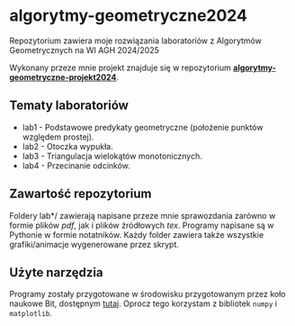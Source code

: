 # algorytmy-geometryczne2024

Repozytorium zawiera moje rozwiązania laboratoriów
z Algorytmów Geometrycznych na WI AGH 2024/2025

Wykonany przeze mnie projekt znajduje się
w repozytorium [**algorytmy-geometryczne-projekt2024**](https://github.com/kxlsx/algorytmy-geometryczne-projekt2024).

## Tematy laboratoriów

- lab1 - Podstawowe predykaty geometryczne (położenie punktów względem prostej).
- lab2 - Otoczka wypukła.
- lab3 - Triangulacja wielokątów monotonicznych.
- lab4 - Przecinanie odcinków.

## Zawartość repozytorium

Foldery lab*/ zawierają napisane przeze mnie sprawozdania
zarówno w formie plików *pdf*, jak i plików źródłowych *tex*.
Programy napisane są w Pythonie w formie notatników.
Każdy folder zawiera także wszystkie grafiki/animacje
wygenerowane przez skrypt.

## Użyte narzędzia

Programy zostały przygotowane w środowisku przygotowanym
przez koło naukowe Bit, dostępnym [tutaj](https://github.com/kxlsx/algorytmy-geometryczne-projekt2024/blob/main/point_location.ipynb).
Oprocz tego korzystam z bibliotek `numpy` i `matplotlib`.
